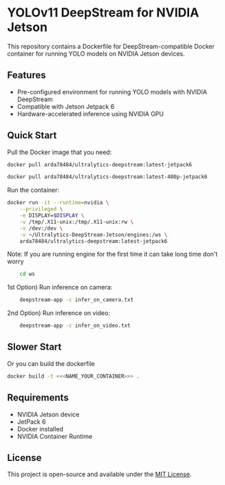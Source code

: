 # YOLOv11 DeepStream for NVIDIA Jetson

This repository contains a Dockerfile for DeepStream-compatible Docker container for running YOLO models on NVIDIA Jetson devices.

## Features

- Pre-configured environment for running YOLO models with NVIDIA DeepStream
- Compatible with Jetson Jetpack 6
- Hardware-accelerated inference using NVIDIA GPU

## Quick Start

Pull the Docker image that you need:

```bash
docker pull arda78484/ultralytics-deepstream:latest-jetpack6
```
```bash
docker pull arda78484/ultralytics-deepstream:latest-480p-jetpack6
```

Run the container:

```bash
docker run -it --runtime=nvidia \
    --privileged \
    -e DISPLAY=$DISPLAY \
    -v /tmp/.X11-unix:/tmp/.X11-unix:rw \
    -v /dev:/dev \
    -v ~/Ultralytics-DeepStream-Jetson/engines:/ws \
    arda78484/ultralytics-deepstream:latest-jetpack6
```
Note: If you are running engine for the first time it can take long time don't worry
```bash
    cd ws
```   
1st Option) Run inference on camera:
```bash
    deepstream-app -c infer_on_camera.txt
```
2nd Option) Run inference on video:
```bash
    deepstream-app -c infer_on_video.txt
```

## Slower Start

Or you can build the dockerfile


```bash
docker build -t <<<NAME_YOUR_CONTAINER>>> .
```

## Requirements

- NVIDIA Jetson device
- JetPack 6
- Docker installed
- NVIDIA Container Runtime

## License

This project is open-source and available under the [MIT License](LICENSE).
